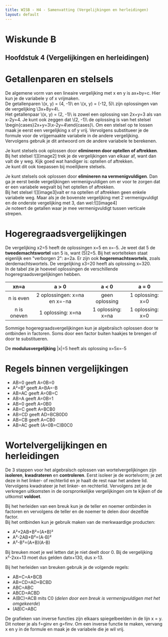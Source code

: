 ```yaml
---
title: WISB - H4 - Samenvatting (Vergelijkingen en herleidingen)
layout: default
---
```


# Wiskunde B

## Hoofdstuk 4 (Vergelijkingen en herleidingen)

# Getallenparen en stelsels

De algemene vorm van een lineaire vergelijking met x en y is ax+by=c. Hier kun je de variabele y of x vrijmaken.  
De getallenparen \\(x, y) = (4, -1)\\ en \\(x, y) = (-12, 5)\\ zijn oplossingen van de vergelijking \\3x+8y=4\\.  
Het getallenpaar \\(x, y) = (2, -1)\\ is zowel een oplossing van 2x+y=3 als van x-2y=4. Je kunt ook zeggen dat \\(2, -1)\\ de oplossing is van het stelsel \\begin{cases}2x+y=3\\x-2y=4\end{cases}\\. Om een stelsel op te lossen maak je eerst een vergelijking x of y vrij. Vervolgens substitueer je de formule voor de vrijgemaakte variabele in de andere vergelijking. Vervolgens gebruik je dit antwoord om de andere variabele te berekenen.

Je kunt stelsels ook oplossen door **elimineren door optellen of aftrekken**. Bij het stelsel ![][image2] trek je de vergelijkingen van elkaar af, want dan valt de y weg. Kijk goed wat handiger is: optellen of aftrekken.  
Je kunt dit ook toepassen bij moeilijkere stelsels.

Je kunt stelsels ook oplossen door **elimineren na vermenigvuldigen**. Dan ga je eerst beide vergelijkingen vermenigvuldigen om er voor te zorgen dat er een variabele wegvalt bij het optellen of aftrekken.  
Bij het stelsel ![][image3]valt er na optellen of aftrekken geen enkele variabele weg. Maar als je de bovenste vergelijking met 2 vermenigvuldigt en de onderste vergelijking met 3, dan wel:![][image4]  
Je noteert de getallen waar je mee vermenigvuldigt tussen verticale strepen.

# Hogeregraadsvergelijkingen

De vergelijking x2=5 heeft de oplossingen x=5 en x=-5. Je weet dat 5 de **tweedemachtswortel** van 5 is, want (5)2=5. Bij het wortelteken staat eigenlijk een "verborgen 2": a=2a. Er zijn ook **hogeremachtswortels**, zoals derdemachtswortels. De vergelijking x3=20 heeft als oplossing x=320.  
In de tabel zie je hoeveel oplossingen de verschillende hogeregraadsvergelijkingen hebben.

| xn=a | a \> 0 | a \< 0 | a \= 0 |
| :---: | :---: | :---: | :---: |
| n is even | 2 oplossingen: x=na en x=-na | geen oplossing | 1 oplossing: x=0 |
| n is oneven | 1 oplossing: x=na | 1 oplossing: x=na | 1 oplossing: x=0 |

Sommige hogeregraadsvergelijkingen kun je algebraïsch oplossen door te ontbinden in factoren. Soms door een factor buiten haakjes te brengen of door te substitueren. 

De **modulusvergelijking** |x|=5 heeft als oplossing x=5x=-5

# Regels binnen vergelijkingen

* AB=0 	geeft A=0B=0  
* A²=B² 	geeft A=BA=-B  
* AB=AC 	geeft A=0B=C  
* AB=A	geeft A=0B=1  
* AB=0 	geeft A=0B0  
* AB=C 	geeft A=BCB0  
* AB=CD 	geeft AD=BCB0D0  
* AB=CB 	geeft A=CB0  
* AB=AC 	geeft (A=0B=C)B0C0

# Wortelvergelijkingen en herleidingen

De 3 stappen voor het algebraïsch oplossen van wortelvergelijkingen zijn **isoleren**, **kwadrateren** en **controleren**. Eerst isoleer je de wortelvorm; je zet deze in het linker- of rechterlid en je haalt de rest naar het andere lid. Vervolgens kwadrateer je het linker- en rechterlid. Vervolgens zet je de verkregen uitkomsten in de oorspronkelijke vergelijkingen om te kijken of de uitkomst **voldoet**.

Bij het herleiden van een breuk kun je de teller en noemer ontbinden in factoren en vervolgens de teller en de noemer te delen door dezelfde factor.  
Bij het ontbinden kun je gebruik maken van de merkwaardige producten:

* A²+2AB+B²=(A+B)²  
* A²-2AB+B²=(A-B)²  
* A²-B²=(A+B)(A-B)

Bij breuken moet je wel letten dat je niet deelt door 0\. Bij de vergelijking x²-2xx+13 moet dus gelden datx+130, dus x-13.

Bij het herleiden van breuken gebruik je de volgende regels:

* AB+C=A+BCB  
* AB+CD=AD+BCBD  
* ABC=ABC  
* ABCD=ACBD  
* A(BC)=ACB mits C0 (*delen door een breuk is vermenigvuldigen met het omgekeerde*)  
* (AB)C=ABC

De grafieken van inverse functies zijn elkaars spiegelbeelden in de lijn x = y. Dit noteer je als f=ginv en g=finv. Om een inverse functie te maken, vervang x en y in de formule en maak je de variabele die je wil vrij.
